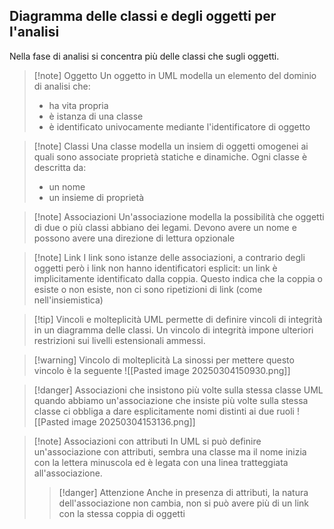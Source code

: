 ## Diagramma delle classi e degli oggetti per l'analisi
Nella fase di analisi si concentra più delle classi che sugli oggetti. 

>[!note] Oggetto
>Un oggetto in UML modella un elemento del dominio di analisi che:
>- ha vita propria
>- è istanza di una classe
>- è identificato univocamente mediante l'identificatore di oggetto

>[!note] Classi
>Una classe modella un insiem di oggetti omogenei ai quali sono associate proprietà statiche e dinamiche.
>Ogni classe è descritta da:
>- un nome
>- un insieme di proprietà

>[!note] Associazioni
>Un'associazione modella la possibilità che oggetti di due o più classi abbiano dei legami. Devono avere un nome e possono avere una direzione di lettura opzionale

>[!note] Link
>I link sono istanze delle associazioni, a contrario degli oggetti però i link non hanno identificatori esplicit: un link è implicitamente identificato dalla coppia. Questo indica che la coppia o esiste o non esiste, non ci sono ripetizioni di link (come nell'insiemistica)

>[!tip] Vincoli e molteplicità
>UML permette di definire vincoli di integrità in un diagramma delle classi. Un vincolo di integrità impone ulteriori restrizioni sui livelli estensionali ammessi. 

>[!warning] Vincolo di molteplicità
>La sinossi per mettere questo vincolo è la seguente
>![[Pasted image 20250304150930.png]]

>[!danger] Associazioni che insistono più volte sulla stessa classe
UML quando abbiamo un'associazione che insiste più volte sulla stessa classe ci obbliga a dare esplicitamente nomi distinti ai due ruoli ![[Pasted image 20250304153136.png]]

>[!note] Associazioni con attributi
>In UML si può definire un'associazione con attributi, sembra una classe ma il nome inizia con la lettera minuscola ed è legata con una linea tratteggiata all'associazione.
>>[!danger] Attenzione
>>Anche in presenza di attributi, la natura dell'associazione non cambia, non si può avere più di un link con la stessa coppia di oggetti



